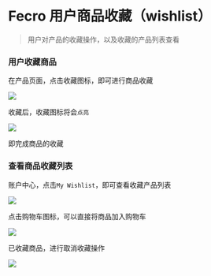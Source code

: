 Fecro 用户商品收藏（wishlist）
=========

> 用户对产品的收藏操作，以及收藏的产品列表查看

### 用户收藏商品

在产品页面，点击收藏图标，即可进行商品收藏

![](images/fecro-44.jpg)


收藏后，收藏图标将会`点亮`


![](images/fecro-45.jpg)


即完成商品的收藏



### 查看商品收藏列表


账户中心，点击`My Wishlist`，即可查看收藏产品列表


![](images/fecro-46.jpg)

点击购物车图标，可以直接将商品加入购物车

![](images/fecro-47.jpg)

已收藏商品，进行取消收藏操作

![](images/fecro-48.jpg)
























